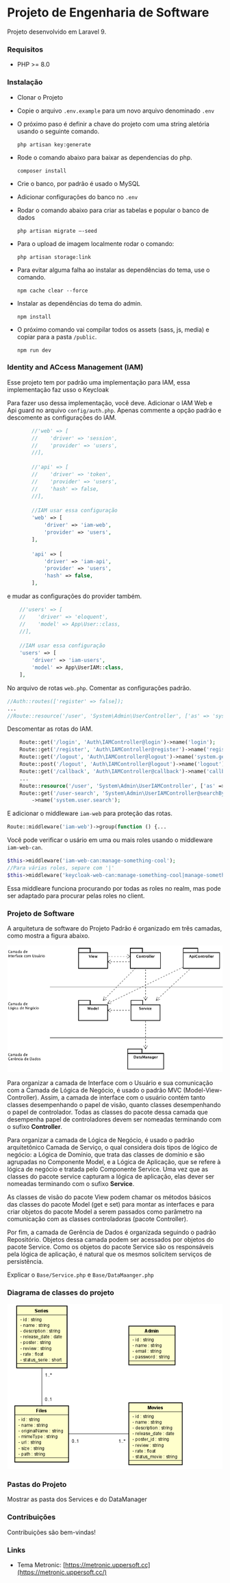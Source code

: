# Projeto de Engenharia de Software

Projeto desenvolvido em Laravel 9.

### Requisitos
* PHP >= 8.0

### Instalação

* Clonar o Projeto
  
* Copie o arquivo `.env.example` para um novo arquivo denominado `.env`</cod>
  
* O próximo paso é definir a chave do projeto com uma string aletória usando o seguinte comando.
    ```
    php artisan key:generate
    ```
  
* Rode o comando abaixo para baixar as dependencias do php. 
    ```
    composer install
    ```

* Crie o banco, por padrão é usado o MySQL

* Adicionar configurações do banco no `.env`

* Rodar o comando abaixo para criar as tabelas e popular o banco de dados
    ```
    php artisan migrate —-seed
    ```

* Para o upload de imagem localmente rodar o comando:
    ```
    php artisan storage:link
    ```

* Para evitar alguma falha ao instalar as dependências do tema, use o comando.
    ```
    npm cache clear --force
    ```

* Instalar as dependências do tema do admin.
    ```
    npm install
    ```

* O próximo comando vai compilar todos os assets (sass, js, media) e copiar para a pasta `/public`.
    ```
    npm run dev
    ```
  
### Identity and ACcess Management (IAM) ###

Esse projeto tem por padrão uma implementação para IAM, essa implementação faz usso o Keycloak


Para fazer uso dessa implementação, você deve.
Adicionar o IAM Web e Api guard no arquivo ```config/auth.php```.
Apenas commente a opção padrão e descomente as configurações do IAM.

```php
        //'web' => [
        //    'driver' => 'session',
        //    'provider' => 'users',
        //],

        //'api' => [
        //    'driver' => 'token',
        //    'provider' => 'users',
        //    'hash' => false,
        //],

        //IAM usar essa configuração
        'web' => [
            'driver' => 'iam-web',
            'provider' => 'users',
        ],
        
        'api' => [
            'driver' => 'iam-api',
            'provider' => 'users',
            'hash' => false,
        ],
```
e mudar as configurações do provider também.
```php
    //'users' => [
    //    'driver' => 'eloquent',
    //    'model' => App\User::class,
    //],

    //IAM usar essa configuração
    'users' => [
        'driver' => 'iam-users',
        'model' => App\UserIAM::class,
    ],
```
No arquivo de rotas ```web.php```.
Comentar as configurações padrão.
```php
//Auth::routes(['register' => false]);
...
//Route::resource('/user', 'System\Admin\UserController', ['as' => 'system']);
```
Descomentar as rotas do IAM.
```php
    Route::get('/login', 'Auth\IAMController@login')->name('login');
    Route::get('/register', 'Auth\IAMController@register')->name('register');
    Route::get('/logout', 'Auth\IAMController@logout')->name('system.get.logout');
    Route::post('/logout', 'Auth\IAMController@logout')->name('logout');
    Route::get('/callback', 'Auth\IAMController@callback')->name('callback');
    ...
    Route::resource('/user', 'System\Admin\UserIAMController', ['as' => 'system']);
    Route::get('/user-search', 'System\Admin\UserIAMController@searchByEmail')
        ->name('system.user.search');
```
E adicionar o middleware ```iam-web``` para proteção das rotas.
```php
Route::middleware('iam-web')->group(function () {...
```
Você pode verificar o usário em uma ou mais roles usando o middleware ```iam-web-can```.

```php
$this->middleware('iam-web-can:manage-something-cool');
//Para várias roles, separe com '|'
$this->middleware('keycloak-web-can:manage-something-cool|manage-something-nice|manage-my-application');
```
Essa middleare funciona procurando por todas as roles no realm, mas pode ser adaptado para procurar pelas 
roles no client.

### Projeto de Software

A arquitetura de software do Projeto Padrão é organizado em três camadas, como mostra a figura abaixo.

![](/ArquiteturaProjeto.png)

Para organizar a camada de Interface com o Usuário e sua comunicação com a Camada de Lógica de Negócio, é usado o padrão MVC (Model-View-Controller). 
Assim, a camada de interface com o usuário contém tanto classes desempenhando o papel de visão, quanto classes desempenhando o papel de controlador. 
Todas as classes do pacote dessa camada que desempenha papel de controladores devem ser nomeadas terminando com o sufixo **Controller**.

Para organizar a camada de Lógica de Negócio, é usado o padrão arquitetônico Camada de Serviço, o qual considera dois tipos de lógico de negócio: 
a Lógica de Domínio, que trata das classes de domínio e são agrupadas no Componente Model, e a Lógica de Aplicação, que se refere à lógica de negócio e tratada pelo Componente Service. 
Uma vez que as classes do pacote service capturam a lógica de aplicação, elas dever ser nomeadas terminando com o sufixo **Service**.

As classes de visão do pacote View podem chamar os métodos básicos das classes do pacote Model (get e set) para montar as interfaces e para criar objetos do pacote Model a serem passados como parâmetro na comunicação com as classes controladoras (pacote Controller).

Por fim, a camada de Gerência de Dados é organizada seguindo o padrão Repositório. 
Objetos dessa camada podem ser acessados por objetos do pacote Service. 
Como os objetos do pacote Service são os responsáveis pela lógica de aplicação, é natural que os mesmos solicitem serviços de persistência.

Explicar o `Base/Service.php` e `Base/DataMaanger.php`

### Diagrama de classes do projeto

![](/img.png)

### Pastas do Projeto

Mostrar as pasta dos Services e do DataManager 

###  Contribuições

Contribuições são bem-vindas!

###  Links

* Tema Metronic: [https://metronic.uppersoft.cc](https://metronic.uppersoft.cc/)
